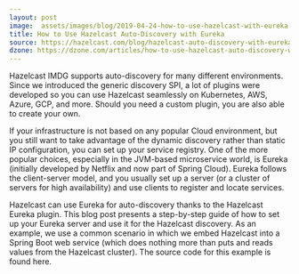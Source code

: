 ```yaml
---
layout: post
image:  assets/images/blog/2019-04-24-how-to-use-hazelcast-with-eureka.jpg
title: How to Use Hazelcast Auto-Discovery with Eureka
source: https://hazelcast.com/blog/hazelcast-auto-discovery-with-eureka/
dzone: https://dzone.com/articles/how-to-use-hazelcast-auto-discovery-with-eureka
---
```


Hazelcast IMDG supports auto-discovery for many different environments. Since we introduced the generic discovery SPI, a lot of plugins were developed so you can use Hazelcast seamlessly on Kubernetes, AWS, Azure, GCP, and more. Should you need a custom plugin, you are also able to create your own.

If your infrastructure is not based on any popular Cloud environment, but you still want to take advantage of the dynamic discovery rather than static IP configuration, you can set up your service registry. One of the more popular choices, especially in the JVM-based microservice world, is Eureka (initially developed by Netflix and now part of Spring Cloud). Eureka follows the client-server model, and you usually set up a server (or a cluster of servers for high availability) and use clients to register and locate services.

Hazelcast can use Eureka for auto-discovery thanks to the Hazelcast Eureka plugin. This blog post presents a step-by-step guide of how to set up your Eureka server and use it for the Hazelcast discovery. As an example, we use a common scenario in which we embed Hazelcast into a Spring Boot web service (which does nothing more than puts and reads values from the Hazelcast cluster). The source code for this example is found here.